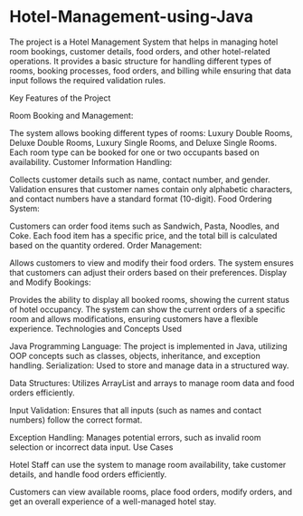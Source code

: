 # Hotel-Management-using-Java
The project is a Hotel Management System that helps in managing hotel room bookings, customer details, food orders, and other hotel-related operations. It provides a basic structure for handling different types of rooms, booking processes, food orders, and billing while ensuring that data input follows the required validation rules.

Key Features of the Project

Room Booking and Management:

The system allows booking different types of rooms: Luxury Double Rooms, Deluxe Double Rooms, Luxury Single Rooms, and Deluxe Single Rooms.
Each room type can be booked for one or two occupants based on availability.
Customer Information Handling:

Collects customer details such as name, contact number, and gender.
Validation ensures that customer names contain only alphabetic characters, and contact numbers have a standard format (10-digit).
Food Ordering System:

Customers can order food items such as Sandwich, Pasta, Noodles, and Coke.
Each food item has a specific price, and the total bill is calculated based on the quantity ordered.
Order Management:

Allows customers to view and modify their food orders.
The system ensures that customers can adjust their orders based on their preferences.
Display and Modify Bookings:

Provides the ability to display all booked rooms, showing the current status of hotel occupancy.
The system can show the current orders of a specific room and allows modifications, ensuring customers have a flexible experience.
Technologies and Concepts Used

Java Programming Language: The project is implemented in Java, utilizing OOP concepts such as classes, objects, inheritance, and exception handling.
Serialization: Used to store and manage data in a structured way.

Data Structures: Utilizes ArrayList and arrays to manage room data and food orders efficiently.

Input Validation: Ensures that all inputs (such as names and contact numbers) follow the correct format.

Exception Handling: Manages potential errors, such as invalid room selection or incorrect data input.
Use Cases

Hotel Staff can use the system to manage room availability, take customer details, and handle food orders efficiently.

Customers can view available rooms, place food orders, modify orders, and get an overall experience of a well-managed hotel stay.
